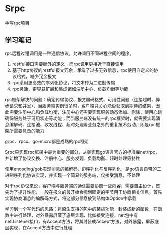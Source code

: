 # Srpc

手写rpc项目

## 学习笔记

rpc远程过程调用是一种通信协议，允许调用不同进程空间的程序。

1. restful接口需要额外的定义，而rpc调用更接近于直接调用
2. 基于http协议的restful报文冗余，承载了过多无效信息，rpc使用自定义的协议格式，减少冗余报文
3. rpc采用更高效的序列化协议，将文本转为二进制传输
4. rpc灵活，更容易扩展和集成诸如注册中心、负载均衡等功能

rpc框架解决的问题：确定传输协议、报文编码格式、可用性问题（连接超时、异步请求和并发）、当服务端实例很多时，客户端只关心能否获取到期待的结果，因此需要注册中心和负载均衡，注册中心还需要实现服务动态添加、删除，使用心跳确保服务处于可用状态等功能；而当服务端没有统一的rpc框架时，就需要实现消息编解码、连接池、收发线程、超时处理等业务之外的重复技术劳动，即是rpc框架所需要具备的能力

grpc、rpcx、go-micro都是成熟的rpc框架

Srpc只实现rpc框架中最为重要的部分，从零实现go语言官方的标准库net/rpc，并新增了协议交换、注册中心、服务发现、负载均衡、超时处理等特性

使用encoding/gob实现消息的编解码，即序列化与反序列化，是go语言自带的二进制序列化协议实现，并实现一个简易的服务端，仅接受消息，不处理

对于rpc协议来说，客户端与服务端的通信需要协商一些内容，需要自主设计，首先为了提升性能，一般在报文的最开始会规划固定的字节用于协商相关信息，首先实现协商消息的编解码方式，将这部分信息放到结构体Option中承载





学习到一个写代码的思路：将原生支持的包中的某些功能，封装成新的函数，在函数中进行处理，对外暴露屏蔽了底层实现，比如接受连接，net包中有net.Listener接口，有Accept方法，将其封装成Accept方法，对外暴露，屏蔽底层实现，在Accept方法中进行处理